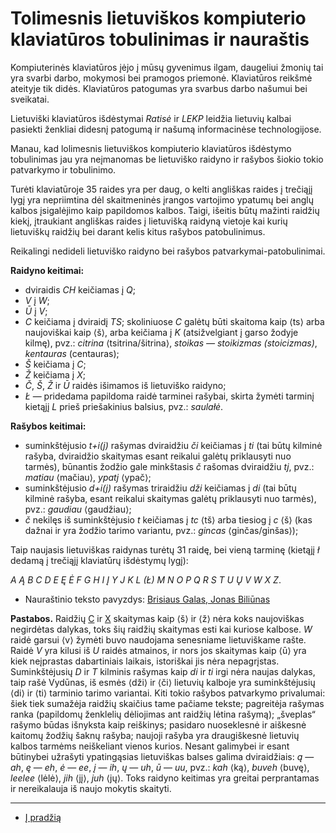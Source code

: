 
# Tolimesnis lietuviškos kompiuterio klaviatūros tobulinimas ir nauraštis

Kompiuterinės klaviatūros įėjo į mūsų gyvenimus ilgam, daugeliui žmonių tai yra svarbi darbo, mokymosi bei pramogos priemonė. Klaviatūros reikšmė ateityje tik didės. Klaviatūros patogumas yra svarbus darbo našumui bei sveikatai.

Lietuviški klaviatūros išdėstymai _Ratisė_ ir _LEKP_ leidžia lietuvių kalbai pasiekti ženkliai didesnį patogumą ir našumą informacinėse technologijose.

Manau, kad lolimesnis lietuviškos kompiuterio klaviatūros išdėstymo tobulinimas jau yra neįmanomas be lietuviško raidyno ir rašybos šiokio tokio patvarkymo ir tobulinimo.

Turėti klaviatūroje 35 raides yra per daug, o kelti angliškas raides į trečiąjį lygį yra nepriimtina dėl skaitmeninės įrangos vartojimo ypatumų bei anglų kalbos įsigalėjimo kaip papildomos kalbos. Taigi, išeitis būtų mažinti raidžių kiekį, įtraukiant angliškas raides į lietuvišką raidyną vietoje kai kurių lietuviškų raidžių bei darant kelis kitus rašybos patobulinimus.

Reikalingi nedideli lietuviško raidyno bei rašybos patvarkymai-patobulinimai.

__Raidyno keitimai:__

- dviraidis _CH_ keičiamas į _Q_;
-  _V_ į _W_;
-  _Ū_ į _V_;
- _C_ keičiama į dviraidį _TS_; skoliniuose _C_ galėtų būti skaitoma kaip ⟨ts⟩ arba naujoviškai kaip ⟨š⟩, arba keičiama į _K_ (atsižvelgiant į garso žodyje kilmę), pvz.: _citrina_ ⟨tsitrina/šitrina⟩, _stoikas — stoikizmas (stoicizmas)_, _kentauras_ (centauras);
- _Š_ keičiama į _C_;
- _Ž_ keičiama į _X_;
- _Č_, _Š_, _Ž_ ir _Ū_ raidės išimamos iš lietuviško raidyno;
- _Ł_ — pridedama papildoma raidė tarminei rašybai, skirta žymėti tarminį kietąjį _L_ prieš priešakinius balsius, pvz.: _saulałė_.

__Rašybos keitimai:__

- suminkštėjusio _t+i(j)_ rašymas dviraidžiu _či_ keičiamas į _ti_ (tai būtų kilminė rašyba, dviraidžio skaitymas esant reikalui galėtų priklausyti nuo tarmės), būnantis žodžio gale minkštasis _č_ rašomas dviraidžiu _tj_, pvz.: _matiau_ ⟨mačiau⟩, _ypatj_ ⟨ypač⟩;
- suminkštėjusio _d+i(j)_ rašymas triraidžiu _dži_ keičiamas į _di_ (tai būtų kilminė rašyba, esant reikalui skaitymas galėtų priklausyti nuo tarmės), pvz.: _gaudiau_ ⟨gaudžiau⟩;
- _č_ nekilęs iš suminkštėjusio _t_ keičiamas į _tc_ ⟨tš⟩ arba tiesiog į _c_ ⟨š⟩ (kas dažnai ir yra žodžio tarimo variantu, pvz.: _gincas_ ⟨ginčas/ginšas⟩);

Taip naujasis lietuviškas raidynas turėtų 31 raidę, bei vieną tarminę (kietąjį _ł_ dedamą į trečiąjį klaviatūrų išdėstymų lygį):

_A Ą B C D E Ę Ė F G H I Į Y J K L (Ł) M N O P Q R S T U Ų V W X Z_.

- Nauraštinio teksto pavyzdys: [Brisiaus Galas, Jonas Biliūnas](brisiaus-galas-nauractiu.txt)

__Pastabos.__ Raidžių [C](https://en.wikipedia.org/wiki/C) ir [X](https://en.wikipedia.org/wiki/X) skaitymas kaip ⟨š⟩ ir ⟨ž⟩ nėra koks naujoviškas negirdėtas dalykas, toks šių raidžių skaitymas esti kai kuriose kalbose. _W_ raidė garsui ⟨v⟩ žymėti buvo naudojama senesniame lietuviškame rašte. Raidė _V_ yra kilusi iš _U_ raidės atmainos, ir nors jos skaitymas kaip ⟨ū⟩ yra kiek neįprastas dabartiniais laikais, istoriškai jis nėra nepagrįstas. Suminkštėjusių _D_ ir _T_ kilminis rašymas kaip _di_ ir _ti_ irgi nėra naujas dalykas, taip rašė Vydūnas, iš esmės ⟨dži⟩ ir ⟨či⟩ lietuvių kalboje yra suminkštėjusių ⟨di⟩ ir ⟨ti⟩ tarminio tarimo variantai. Kiti tokio rašybos patvarkymo privalumai: šiek tiek sumažėja raidžių skaičius tame pačiame tekste; pagreitėja rašymas ranka (papildomų ženklelių dėliojimas ant raidžių lėtina rašymą); „šveplas“ rašymo būdas išnyksta kaip reiškinys; pasidaro nuoseklesnė ir aiškesnė kaitomų žodžių šaknų rašyba; naujoji rašyba yra draugiškesnė lietuvių kalbos tarmėms neiškeliant vienos kurios. Nesant galimybei ir esant būtinybei užrašyti ypatingąsias lietuviškas balses galima dviraidžiais: _ą_ — _ah_, _ę_ — _eh_, _ė_ — _ee_, _į_ — _ih_, _ų_ — _uh_, _ū_ — _uu_, pvz.: _kah_ ⟨ką⟩, _buveh_ ⟨buvę⟩, _leelee_ ⟨lėlė⟩, _jih_ ⟨jį⟩, _juh_ ⟨jų⟩. Toks raidyno keitimas yra greitai perprantamas ir nereikalauja iš naujo mokytis skaityti. 

-----------------------------------------

+ [Į pradžią](README.md)
